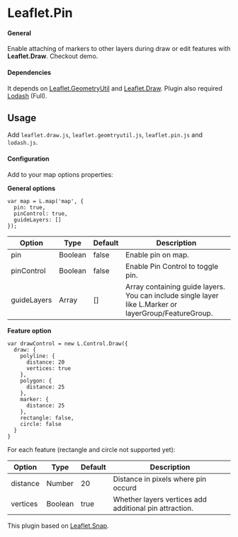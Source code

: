 # Leaflet.Pin

#### General ##

Enable attaching of markers to other layers during draw or edit features with **Leaflet.Draw**.
Checkout demo.

#### Dependencies ##

It depends on [Leaflet.GeometryUtil](https://github.com/makinacorpus/Leaflet.GeometryUtil) and [Leaflet.Draw](https://github.com/Leaflet/Leaflet.draw).
Plugin also required [Lodash](https://github.com/lodash/lodash) (Full).

## Usage ##

Add `leaflet.draw.js`, `leaflet.geomtryutil.js`, `leaflet.pin.js` and `lodash.js`.

#### Configuration

Add to your map options properties:

**General options**
```
var map = L.map('map', {
  pin: true,
  pinControl: true,
  guideLayers: []
});
```
| Option | Type | Default | Description |
|---|---|---|---|
| pin | Boolean | false | Enable pin on map.|
| pinControl | Boolean | false | Enable Pin Control to toggle pin. |
| guideLayers | Array | [] | Array containing guide layers. You can include single layer like L.Marker or layerGroup/FeatureGroup.
**Feature option**
```
var drawControl = new L.Control.Draw({
  draw: {
    polyline: {
      distance: 20
      vertices: true
    },
    polygon: {
      distance: 25
    },
    marker: {
      distance: 25
    },
    rectangle: false,
    circle: false
  }
}
```
For each feature (rectangle and circle not supported yet):

| Option | Type | Default | Description |
|---|---|---|---|
| distance | Number | 20 | Distance in pixels where pin occurd |
| vertices | Boolean | true | Whether layers vertices add additional pin attraction. |


This plugin based on [Leaflet.Snap](https://github.com/makinacorpus/Leaflet.Snap).